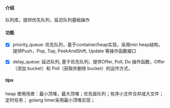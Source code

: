 #### 介绍

队列库，提供优先队列，延迟队列基础操作



#### 功能

- [x] priority_queue: 优先队列，基于container/heap实现，采用min heap结构，提供Push，Pop, Top, PeekAndShift, Update 等操作函数接口
- [x] delay_queue: 延迟队列, 基于优先队列，提供Offer, Poll, Do 操作函数，Offer（添加 bucket）和 Poll（获取并删除 bucket）的运作方式，



##### tips

heap 使用场景：最小顶堆，最大顶堆；优先级队列；有序小文件合并成大文件；定时任务； golang timer采用最小顶堆实现；

